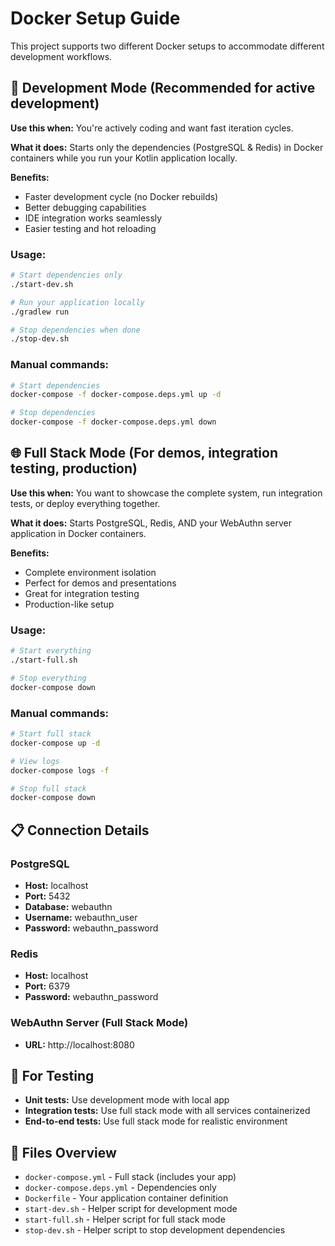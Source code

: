 # Docker Setup Guide

This project supports two different Docker setups to accommodate different development workflows.

## 🔧 Development Mode (Recommended for active development)

**Use this when:** You're actively coding and want fast iteration cycles.

**What it does:** Starts only the dependencies (PostgreSQL & Redis) in Docker containers while you run your Kotlin
application locally.

**Benefits:**

- Faster development cycle (no Docker rebuilds)
- Better debugging capabilities
- IDE integration works seamlessly
- Easier testing and hot reloading

### Usage:

```bash
# Start dependencies only
./start-dev.sh

# Run your application locally
./gradlew run

# Stop dependencies when done
./stop-dev.sh
```

### Manual commands:

```bash
# Start dependencies
docker-compose -f docker-compose.deps.yml up -d

# Stop dependencies
docker-compose -f docker-compose.deps.yml down
```

## 🌐 Full Stack Mode (For demos, integration testing, production)

**Use this when:** You want to showcase the complete system, run integration tests, or deploy everything together.

**What it does:** Starts PostgreSQL, Redis, AND your WebAuthn server application in Docker containers.

**Benefits:**

- Complete environment isolation
- Perfect for demos and presentations
- Great for integration testing
- Production-like setup

### Usage:

```bash
# Start everything
./start-full.sh

# Stop everything
docker-compose down
```

### Manual commands:

```bash
# Start full stack
docker-compose up -d

# View logs
docker-compose logs -f

# Stop full stack
docker-compose down
```

## 📋 Connection Details

### PostgreSQL

- **Host:** localhost
- **Port:** 5432
- **Database:** webauthn
- **Username:** webauthn_user
- **Password:** webauthn_password

### Redis

- **Host:** localhost
- **Port:** 6379
- **Password:** webauthn_password

### WebAuthn Server (Full Stack Mode)

- **URL:** http://localhost:8080

## 🧪 For Testing

- **Unit tests:** Use development mode with local app
- **Integration tests:** Use full stack mode with all services containerized
- **End-to-end tests:** Use full stack mode for realistic environment

## 📁 Files Overview

- `docker-compose.yml` - Full stack (includes your app)
- `docker-compose.deps.yml` - Dependencies only
- `Dockerfile` - Your application container definition
- `start-dev.sh` - Helper script for development mode
- `start-full.sh` - Helper script for full stack mode
- `stop-dev.sh` - Helper script to stop development dependencies
